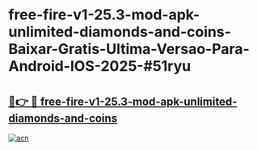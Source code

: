 # free-fire-v1-25.3-mod-apk-unlimited-diamonds-and-coins-Baixar-Gratis-Ultima-Versao-Para-Android-IOS-2025-#51ryu

# <h2><a href="https://ainizakaria.my?title=free-fire-v1-25.3-mod-apk-unlimited-diamonds-and-coins&ref=22M">🔗👉 🔴 free-fire-v1-25.3-mod-apk-unlimited-diamonds-and-coins</a></h2>

[![acn](https://github.com/user-attachments/assets/0f9c940e-d8b0-45ae-aac7-cd30a18b3e1c)](https://ainizakaria.my?title=free-fire-v1-25.3-mod-apk-unlimited-diamonds-and-coins&ref=22M)

